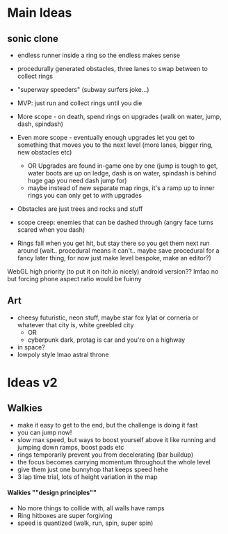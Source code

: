 # Main Ideas
## sonic clone
- endless runner inside a ring so the endless makes sense
- procedurally generated obstacles, three lanes to swap between to collect rings
- "superway speeders" (subway surfers joke...)
- MVP: just run and collect rings until you die
- More scope - on death, spend rings on upgrades (walk on water, jump, dash, spindash)
- Even more scope - eventually enough upgrades let you get to something that moves you to the next level (more lanes, bigger ring, new obstacles etc)
	 - OR Upgrades are found in-game one by one (jump is tough to get, water boots are up on ledge, dash is on water, spindash is behind huge gap you need dash jump for)
	 - maybe instead of new separate map rings, it's a ramp up to inner rings you can only get to with upgrades

- Obstacles are just trees and rocks and stuff
- scope creep: enemies that can be dashed through (angry face turns scared when you dash)
- Rings fall when you get hit, but stay there so you get them next run around (wait.. procedural means it can't.. maybe save procedural for a fancy later thing, for now just make level bespoke, make an editor?)


WebGL high priority (to put it on itch.io nicely)
android version?? lmfao no but forcing phone aspect ratio would be fuinny

## Art
- cheesy futuristic, neon stuff, maybe star fox lylat or corneria or whatever that city is, white greebled city
	- OR
	- cyberpunk dark, protag is car and you're on a highway
- in space?
- lowpoly style lmao astral throne

# Ideas v2
## Walkies
- make it easy to get to the end, but the challenge is doing it fast
- you can jump now!
- slow max speed, but ways to boost yourself above it like running and jumping down ramps, boost pads etc
- rings temporarily prevent you from decelerating (bar buildup)
- the focus becomes carrying momentum throughout the whole level
- give them just one bunnyhop that keeps speed hehe
- 3 lap time trial, lots of height variation in the map
#### Walkies ""design principles""
- No more things to collide with, all walls have ramps
- Ring hitboxes are super forgiving
- speed is quantized (walk, run, spin, super spin)